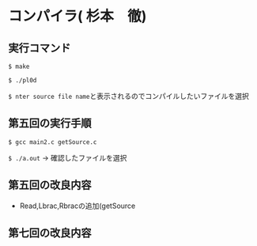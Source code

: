 # コンパイラ( 杉本　徹)

## 実行コマンド

`$ make`

`$ ./pl0d`

`$ nter source file name`と表示されるのでコンパイルしたいファイルを選択

## 第五回の実行手順

`$ gcc main2.c getSource.c`

`$ ./a.out` -> 確認したファイルを選択

## 第五回の改良内容

- Read,Lbrac,Rbracの追加(getSource

## 第七回の改良内容


